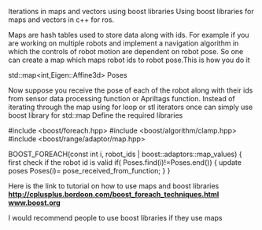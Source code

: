 Iterations in maps and vectors using boost libraries
Using boost libraries for maps and vectors in c++ for ros.

Maps are hash tables used to store data along with ids. For example if you are working on multiple robots and implement a navigation algorithm in which the controls of robot motion are dependent on robot pose. So one can create a map which maps robot ids to robot pose.This is how you do it

std::map<int,Eigen::Affine3d> Poses

Now suppose you receive the pose of each of the robot along with their ids from sensor data processing function or Apriltags function. Instead of iterating through the map using for loop or stl iterators once can simply use boost library for std::map
Define the required libraries

#include <boost/foreach.hpp>
#include <boost/algorithm/clamp.hpp>
#include <boost/range/adaptor/map.hpp>

BOOST_FOREACH(const int i, robot_ids | boost::adaptors::map_values)
{
first check if the robot id is valid
if( Poses.find(i)!=Poses.end())
{
update poses
Poses(i)= pose_received_from_function;
}
}


Here is the link to tutorial on how to use maps and boost libraries
__http://cplusplus.bordoon.com/boost_foreach_techniques.html__
__www.boost.org__

I would recommend people to use boost libraries if they use maps
